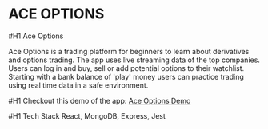 # ACE OPTIONS

#H1 Ace Options

Ace Options is a trading platform for beginners to learn about derivatives and options trading. The app uses live streaming data of the top companies. Users can log in and buy, sell or add potential options to their watchlist. Starting with a bank balance of 'play' money users can practice trading using real time data in a safe environment. 

#H1 Checkout this demo of the app:
[Ace Options Demo](https://www.youtube.com/watch?v=sABXV_pIuS8)

#H1 Tech Stack
React, MongoDB, Express, Jest
